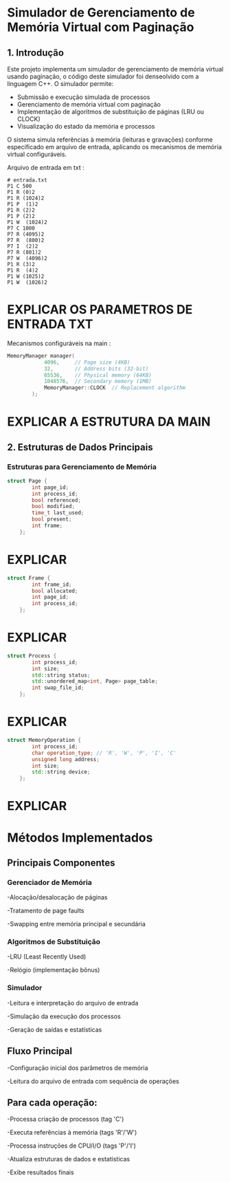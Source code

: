 # Simulador de Gerenciamento de Memória Virtual com Paginação

## 1. Introdução
Este projeto implementa um simulador de gerenciamento de memória virtual usando paginação, o código deste simulador foi denseolvido com a linguagem C++. O simulador permite:
- Submissão e execução simulada de processos
- Gerenciamento de memória virtual com paginação
- Implementação de algoritmos de substituição de páginas (LRU ou CLOCK)
- Visualização do estado da memória e processos

O sistema simula referências à memória (leituras e gravações) conforme especificado em arquivo de entrada, aplicando os mecanismos de memória virtual configuráveis.

Arquivo de entrada em txt :
```
# entrada.txt
P1 C 500
P1 R (0)2
P1 R (1024)2
P1 P  (1)2
P1 R (2)2
P1 P (2)2
P1 W  (1024)2
P7 C 1000
P7 R (4095)2
P7 R  (800)2
P7 I  (2)2
P7 R (801)2
P7 W  (4096)2
P1 R (3)2
P1 R  (4)2
P1 W (1025)2
P1 W  (1026)2
```
# EXPLICAR OS PARAMETROS DE ENTRADA TXT

Mecanismos configuráveis na main :
```c++
MemoryManager manager(
            4096,     // Page size (4KB)
            32,       // Address bits (32-bit)
            65536,    // Physical memory (64KB)
            1048576,  // Secondary memory (1MB)
            MemoryManager::CLOCK  // Replacement algorithm
        );
```
# EXPLICAR A ESTRUTURA DA MAIN 

## 2. Estruturas de Dados Principais
### Estruturas para Gerenciamento de Memória
```c++
struct Page {
        int page_id;
        int process_id;
        bool referenced;
        bool modified;
        time_t last_used;
        bool present;
        int frame;
    };
```
# EXPLICAR

```c++
struct Frame {
        int frame_id;
        bool allocated;
        int page_id;
        int process_id;
    };
```

# EXPLICAR

```c++
struct Process {
        int process_id;
        int size;
        std::string status;
        std::unordered_map<int, Page> page_table;
        int swap_file_id;
    };
```

# EXPLICAR

```c++
struct MemoryOperation {
        int process_id;
        char operation_type; // 'R', 'W', 'P', 'I', 'C'
        unsigned long address;
        int size;
        std::string device;
    };
```

# EXPLICAR

# Métodos Implementados
## Principais Componentes
### Gerenciador de Memória

-Alocação/desalocação de páginas

-Tratamento de page faults

-Swapping entre memória principal e secundária

### Algoritmos de Substituição

-LRU (Least Recently Used)

-Relógio (implementação bônus)

### Simulador

-Leitura e interpretação do arquivo de entrada

-Simulação da execução dos processos

-Geração de saídas e estatísticas

## Fluxo Principal
-Configuração inicial dos parâmetros de memória

-Leitura do arquivo de entrada com sequência de operações

## Para cada operação:

-Processa criação de processos (tag 'C')

-Executa referências à memória (tags 'R'/'W')

-Processa instruções de CPU/I/O (tags 'P'/'I')

-Atualiza estruturas de dados e estatísticas

-Exibe resultados finais

